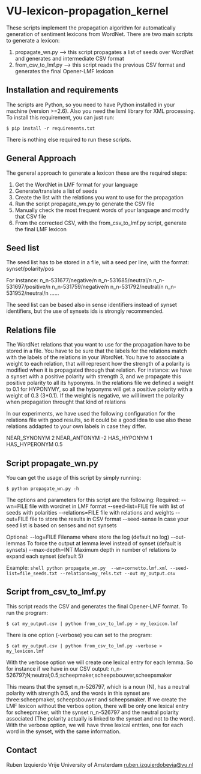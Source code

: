 VU-lexicon-propagation_kernel
=============================

These scripts implement the propagation algorithm for automatically generation of sentiment lexicons from WordNet.
There are two main scripts to generate a lexicon:
1) propagate_wn.py --> this script propagates a list of seeds over WordNet and generates and intermediate CSV format
2) from_csv_to_lmf.py --> this script reads the previous CSV format and generates the final Opener-LMF lexicon


Installation and requirements
-----------------------------

The scripts are Python, so you need to have Python installed in your machine (version >=2.6). Also you need the lxml library for XML
processing. To install this requirement, you can just run:
````shell
$ pip install -r requirements.txt
````
There is nothing else required to run these scripts.


General Approach
----------------

The general approach to generate a lexicon these are the required steps:

1) Get the WordNet in LMF format for your language
2) Generate/translate a list of seeds
3) Create the list with the relations you want to use for the propagation
4) Run the script propagate_wn.py to generate the CSV file
5) Manually check the most frequent words of your language and modify that CSV file
6) From the corrected CSV, with the from_csv_to_lmf.py script, generate the final LMF lexicon


Seed list
---------

The seed list has to be stored in a file, wit a seed per line, with the format:
synset/polarity/pos

For instance:
n_n-531677/negative/n
n_n-531685/neutral/n
n_n-531697/positive/n
n_n-531759/negative/n
n_n-531792/neutral/n
n_n-531952/neutral/n
......

The seed list can be based also in sense identifiers instead of synset identifiers, but the use of synsets ids
is strongly recommended.


Relations file
--------------

The WordNet relations that you want to use for the propagation have to be stored in a file. You have to be sure that the
labels for the relations match with the labels of the relations in your WordNet. You have to associate a weight to each
relation, that will represent how the strength of a polarity is modified when it is propagated through that relation. For
instance: we have a synset with a positive polarity with strength 3, and we propagate this positive polarity to all its
hyponyms. In the relations file we defined a weight to 0.1 for HYPONYMY, so all the hyponyms will get a positive polarity
with a weight of 0.3 (3*0.1). If the weight is negative, we will invert the polarity when propagation throught that kind
of relations

In our experiments, we have used the following configuration for the relations file with good results, so it could be a good
idea to use also these relations addapted to your own labels in case they differ.

NEAR_SYNONYM 2
NEAR_ANTONYM -2
HAS_HYPONYM 1
HAS_HYPERONYM 0.5


Script propagate_wn.py
----------------------

You can get the usage of this script by simply running:
````shell
$ python propagate_wn.py -h
````

The options and parameters for this script are the following:
  Required:
    --wn=FILE file with wordnet in LMF format
    --seed-list=FILE file with list of seeds with polarities
    --relations=FILE file with relations and weights
    --out=FILE file to store the results in CSV format
    --seed-sense In case your seed list is based on senses and not synsets
  
  Optional:
    --log=FILE Filename where store the log (default no log)
    --out-lemmas To force the output at lemma level instead of synset (default is synsets)
    --max-depth=INT Maximum depth in number of relations to expand each synset (default 5) 
	
  Example:
    ````shell
    python propagate_wn.py  --wn=cornetto.lmf.xml --seed-list=file_seeds.txt --relations=my_rels.txt --out my_output.csv
    ````
    
    
Script from_csv_to_lmf.py
------------------------

This script reads the CSV and generates the final Opener-LMF format. To run the program:
````shell
$ cat my_output.csv | python from_csv_to_lmf.py > my_lexicon.lmf
````

There is one option (-verbose) you can set to the program:
````shell
$ cat my_output.csv | python from_csv_to_lmf.py -verbose > my_lexicon.lmf
````

With the verbose option we will create one lexical entry for each lemma. So for instance if we have in our CSV output:
n_n-526797;N;neutral;0.5;scheepmaker,scheepsbouwer,scheepsmaker

This means that the synset n_n-526797, which is a noun (N), has a neutral polarity with strength 0.5, and the words in this synset
are three:scheepmaker, scheepsbouwer and scheepsmaker.
If we create the LMF lexicon without the verbos option, there will be only one lexical entry for scheepmaker, with the synset
n_n-526797 and the neutral polarity associated (The polarity actually is linked to the synset and not to the word).
With the verbose option, we will have three lexical entries, one for each word in the synset, with the same information.


Contact
------
Ruben Izquierdo
Vrije University of Amsterdam
ruben.izquierdobevia@vu.nl


